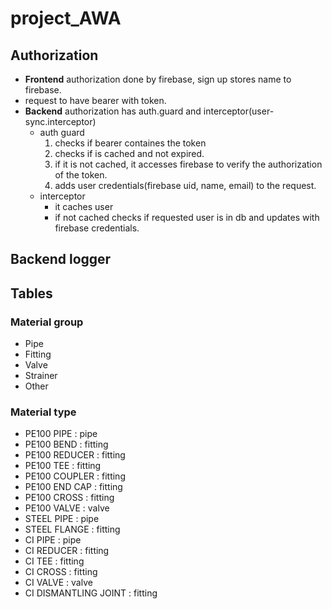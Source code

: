 # project_AWA

## Authorization

- **Frontend** authorization done by firebase, sign up stores name to firebase.
- request to have bearer with token.
- **Backend** authorization has auth.guard and interceptor(user-sync.interceptor)
  - auth guard
    1. checks if bearer containes the token
    2. checks if is cached and not expired.
    3. if it is not cached, it accesses firebase to verify the authorization of the token.
    4. adds user credentials(firebase uid, name, email) to the request.
  - interceptor
    - it caches user
    - if not cached checks if requested user is in db and updates with firebase credentials.

## Backend logger

## Tables
### Material group

- Pipe
- Fitting
- Valve
- Strainer
- Other

### Material type

- PE100 PIPE : pipe
- PE100 BEND : fitting
- PE100 REDUCER : fitting
- PE100 TEE : fitting
- PE100 COUPLER : fitting
- PE100 END CAP : fitting
- PE100 CROSS : fitting
- PE100 VALVE : valve
- STEEL PIPE : pipe
- STEEL FLANGE : fitting
- CI PIPE : pipe
- CI REDUCER : fitting
- CI TEE : fitting
- CI CROSS : fitting
- CI VALVE : valve
- CI DISMANTLING JOINT : fitting
